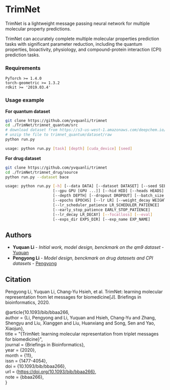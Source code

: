 # TrimNet

TrimNet is a lightweight message passing neural network for multiple molecular property predictions.

TrimNet can accurately complete multiple molecular properties prediction tasks with significant parameter reduction, including the quantum properties, bioactivity, physiology, and compound-protein interaction (CPI) prediction tasks.

### Requirements 

```
PyTorch >= 1.4.0
torch-geometric >= 1.3.2
rdkit >= '2019.03.4'
```

### Usage example

**For quantum dataset**
```sh
git clone https://github.com/yvquanli/trimnet
cd ./TrimNet/trimnet_quantum/src
# download dataset from https://s3-us-west-1.amazonaws.com/deepchem.io/datasets/molnet_publish/qm9.zip
# unzip the file to trimnet_quantum/dataset/raw
python run.py

usage: python run.py [task] [depth] [cuda_device] [seed]
```

**For drug dataset**
```sh
git clone https://github.com/yvquanli/trimnet
cd ./TrimNet/trimnet_drug/source
python run.py --dataset bace

usage: python run.py [-h] [--data DATA] [--dataset DATASET] [--seed SEED]
                     [--gpu GPU [GPU ...]] [--hid HID] [--heads HEADS]
                     [--depth DEPTH] [--dropout DROPOUT] [--batch_size BATCH_SIZE]
                     [--epochs EPOCHS] [--lr LR] [--weight_decay WEIGHT_DECAY]
                     [--lr_scheduler_patience LR_SCHEDULER_PATIENCE]
                     [--early_stop_patience EARLY_STOP_PATIENCE]
                     [--lr_decay LR_DECAY] [--focalloss] [--eval]
                     [--exps_dir EXPS_DIR] [--exp_name EXP_NAME]

```


## Authors 

* **Yuquan Li** - *Initial work, model design, benckmark on the qm9 dataset* - [Yuquan](https://github.com/yvquanli)
* **Pengyong Li** - *Model design, benckmark on drug datasets and CPI datasets* - [Pengyong](https://github.com/pyli0628)

## Citation

Pengyong Li, Yuquan Li, Chang-Yu Hsieh, et al. TrimNet: learning molecular representation from 
let messages for biomedicine[J]. Briefings in bioinformatics, 2020.

@article{10.1093/bib/bbaa266,  
    author = {Li, Pengyong and Li, Yuquan and Hsieh, Chang-Yu and Zhang, Shengyu and Liu, Xianggen and Liu, Huanxiang and Song, Sen and Yao, Xiaojun},  
    title = "{TrimNet: learning molecular representation from triplet messages for biomedicine}",  
    journal = {Briefings in Bioinformatics},  
    year = {2020},  
    month = {11},  
    issn = {1477-4054},  
    doi = {10.1093/bib/bbaa266},  
    url = {https://doi.org/10.1093/bib/bbaa266},  
    note = {bbaa266},  
}  





